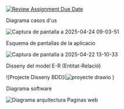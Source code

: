 [![Review Assignment Due Date](https://classroom.github.com/assets/deadline-readme-button-22041afd0340ce965d47ae6ef1cefeee28c7c493a6346c4f15d667ab976d596c.svg)](https://classroom.github.com/a/Oi3CGk0x)

Diagrama casos d'us

![Captura de pantalla a 2025-04-24 09-03-51](https://github.com/user-attachments/assets/6a05a830-77f0-4f1f-9a40-98b518543efd)

Esquema de pantallas de la aplicacio

![Captura de pantalla a 2025-04-22 13-10-33](https://github.com/user-attachments/assets/15453532-6c7b-4681-848c-7d6b1e5d4fb3)

Disseny del model E-R (Entitat-Relació)

![Projecte Disseny BDD](![proyecte drawio](https://github.com/user-attachments/assets/5a88f9bd-a46a-450b-9567-a327bdb1f19b)
)



Diagrama software

![Diagrama arquitectura Paginas web](https://github.com/user-attachments/assets/e1c4c3f8-89c6-4fad-9218-21e65b37a989)
